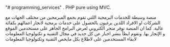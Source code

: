 "# programming_services" .
PHP pure using MVC.

منصة وسيطة للخدمات البرمجية اللتي تقوم بجمع المبرمجين من مختلف الجهات مع الشركات او الافراد اللذين يرغبون بالحصول على خدمات برمجية لانجاز اعمالهم بكفائة عالية. كما ان المنصة توفر متجر الكتروني لعرض البرامج الجاهز على مستخدمين الموقع و الإتجار بها. ونقوم ايظاً بنشر اخبار عن كل جديد في مجال التقنية و تكنولوجيا المعلومات لابقاء المستخدمين على لاطلاع بكل مايخص التقنية وتكنولوجيا المعلومات

